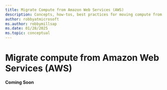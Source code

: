 ```yaml
---
title: Migrate Compute from Amazon Web Services (AWS)
description: Concepts, how-tos, best practices for moving compute from AWS to Azure.
author: robbyatmicrosoft
ms.author: robbymillsap
ms.date: 01/28/2025  
ms.topic: conceptual
---
```


# Migrate compute from Amazon Web Services (AWS)

**Coming Soon**